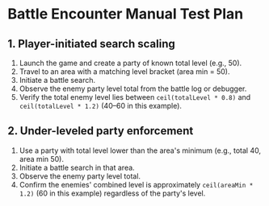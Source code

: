 # Battle Encounter Manual Test Plan

## 1. Player-initiated search scaling
1. Launch the game and create a party of known total level (e.g., 50).
2. Travel to an area with a matching level bracket (area min = 50).
3. Initiate a battle search.
4. Observe the enemy party level total from the battle log or debugger.
5. Verify the total enemy level lies between `ceil(totalLevel * 0.8)` and `ceil(totalLevel * 1.2)` (40–60 in this example).

## 2. Under-leveled party enforcement
1. Use a party with total level lower than the area's minimum (e.g., total 40, area min 50).
2. Initiate a battle search in that area.
3. Observe the enemy party level total.
4. Confirm the enemies' combined level is approximately `ceil(areaMin * 1.2)` (60 in this example) regardless of the party's level.
